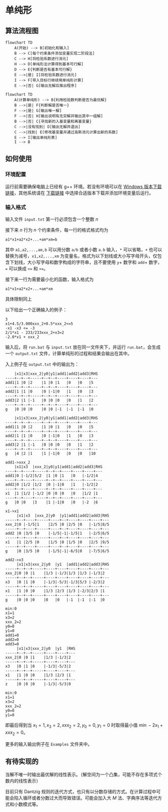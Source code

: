# 单纯形

## 算法流程图

```mermaid
flowchart TD
	A(开始) --> B[初始化和输入]
	B --> C[每个约束条件添加变量实现二阶段法]
	C --> H[将检验系数进行消元]
	H --> D[单纯形法计算得到基本可行解]
	D --> E{判断是否有基本可行解}
	E -->|是| I[将检验系数进行消元]
	I --> F[带入目标行继续用单纯形计算]
	E -->|否| G[输出无解后推出程序]
```
```mermaid
flowchart TD
	A(计算单纯形) --> B{利用检验数判断是否为最优解}
	B -->|是| F{判断解是否唯一}
	F -->|是| G[输出唯一解]
	F -->|否| H[输出说明有无穷解并输出其中一组解]
	B -->|否| C{寻找新的入基变量和离基变量}
	C -->|没有找到| D[输出无解并退出]
	C -->|找到| E[修改基变量并通过高斯消元计算出新的系数]
	E --> I[输出单纯形表]
	I --> B
```

## 如何使用

### 环境配置

运行前需要确保电脑上已经有 g++ 环境。若没有环境可以在 [Windows 版本下载链接](https://github.com/niXman/mingw-builds-binaries/releases/download/14.2.0-rt_v12-rev0/x86_64-14.2.0-release-posix-seh-ucrt-rt_v12-rev0.7z)，其他系统请在 [下载链接](https://github.com/niXman/mingw-builds-binaries/releases) 中选择合适版本下载并添加环境变量后运行。

### 输入格式

输入文件 `input.txt` 第一行必须包含一个整数 $n$

接下来 $n$ 行为 $n$ 个约束条件，每一行的格式格式均为

```
a1*x1+a2*x2+...+am*xm=b
```

其中 `a1,a2,...,am,b` 可以用分数 `a/b` 或者小数 `a.b` 输入，`*` 可以省略，`+` 也可以替换为减号，`x1,x2,...,xm` 为变量名，格式为以下划线或大小写字母开头，仅包含下划线，大小写字母和数字构成的字符串，且不要使用 `y`+ 数字和 `add`+ 数字，`=` 可以换成 `<=` 和 `>=`。

接下来一行为需要最小化的函数，输入格式为

```
a1*x1+a2*x2+...+am*xm
```

具体限制同上

以下给出一个正确输入的例子：
```
3
x1+4.5/3.000xxx_2+0.5*xxx_2<=5
-x1 -x3 <= -3
2/1*x1 - 233/233xxx_2+x3=2
-2.0*x1 + xxx_2
```

输入后，将 `run.bat` 与 `input.txt` 放在同一文件夹下，并运行 `run.bat`，会生成一个 `output.txt` 文件，计算单纯形的过程和结果会输出在其中。

入上例子在 `output.txt` 中的输出为：
```
    |x1|x3|xxx_2|y0|y1|add1|add2|add3|RHS
----+--+--+-----+--+--+----+----+----+---
add1|1 |0 |2    |1 |0 |1   |0   |0   |5
----+--+--+-----+--+--+----+----+----+---
add2|1 |1 |0    |0 |-1|0   |1   |0   |3
----+--+--+-----+--+--+----+----+----+---
add3|2 |1 |-1   |0 |0 |0   |0   |1   |2
----+--+--+-----+--+--+----+----+----+---
g   |0 |0 |0    |0 |0 |-1  |-1  |-1  |0

    |x1|x3|xxx_2|y0|y1|add1|add2|add3|RHS
----+--+--+-----+--+--+----+----+----+---
add1|1 |0 |2    |1 |0 |1   |0   |0   |5
----+--+--+-----+--+--+----+----+----+---
add2|1 |1 |0    |0 |-1|0   |1   |0   |3
----+--+--+-----+--+--+----+----+----+---
add3|2 |1 |-1   |0 |0 |0   |0   |1   |2
----+--+--+-----+--+--+----+----+----+---
g   |4 |2 |1    |1 |-1|0   |0   |0   |10

add1->xxx_2
    |x1|x3  |xxx_2|y0|y1|add1|add2|add3|RHS
----+--+----+-----+--+--+----+----+----+---
add1|0 |-1/2|5/2  |1 |0 |1   |0   |-1/2|4
----+--+----+-----+--+--+----+----+----+---
add2|0 |1/2 |1/2  |0 |-1|0   |1   |-1/2|2
----+--+----+-----+--+--+----+----+----+---
x1  |1 |1/2 |-1/2 |0 |0 |0   |0   |1/2 |1
----+--+----+-----+--+--+----+----+----+---
g   |0 |0   |3    |1 |-1|0   |0   |-2  |6

x1->x1
     |x1|x3  |xxx_2|y0  |y1|add1|add2|add3|RHS
-----+--+----+-----+----+--+----+----+----+---
xxx_2|0 |-1/5|1    |2/5 |0 |2/5 |0   |-1/5|8/5
-----+--+----+-----+----+--+----+----+----+---
add2 |0 |3/5 |0    |-1/5|-1|-1/5|1   |-2/5|6/5
-----+--+----+-----+----+--+----+----+----+---
x1   |1 |2/5 |0    |1/5 |0 |1/5 |0   |2/5 |9/5
-----+--+----+-----+----+--+----+----+----+---
g    |0 |3/5 |0    |-1/5|-1|-6/5|0   |-7/5|6/5

add2->x3
     |x1|x3|xxx_2|y0  |y1  |add1|add2|add3|RHS
-----+--+--+-----+----+----+----+----+----+---
xxx_2|0 |0 |1    |1/3 |-1/3|1/3 |1/3 |-1/3|2
-----+--+--+-----+----+----+----+----+----+---
x3   |0 |1 |0    |-1/3|-5/3|-1/3|5/3 |-2/3|2
-----+--+--+-----+----+----+----+----+----+---
x1   |1 |0 |0    |1/3 |2/3 |1/3 |-2/3|2/3 |1
-----+--+--+-----+----+----+----+----+----+---
g    |0 |0 |0    |0   |0   |-1  |-1  |-1  |0

min:0
x1=1
x3=2
xxx_2=2
y0=0
y1=0
add1=0
add2=0
add3=0
     |x1|x3|xxx_2|y0  |y1  |RHS
-----+--+--+-----+----+----+---
xxx_2|0 |0 |1    |1/3 |-1/3|2
-----+--+--+-----+----+----+---
x3   |0 |1 |0    |-1/3|-5/3|2
-----+--+--+-----+----+----+---
x1   |1 |0 |0    |1/3 |2/3 |1
-----+--+--+-----+----+----+---
z    |0 |0 |0    |-1/3|-5/3|0

min:0
x1=1
x3=2
xxx_2=2
y0=0
y1=0
```

即最后得到当 $x_1=1,x_3=2,xxx_2=2,y_0=0,y_1=0$  时取得最小值 $\min -2x_1+xxx_2=0$。

更多的输入输出例子在 `Examples` 文件夹中。

## 有待实现的

当解不唯一时输出最优解的线性表示。（解空间为一个凸集，可能不存在多项式个数内的线性表示）

目前只有 $\mathrm{Dantzig}$ 规则的迭代方式，也只有以分数存储的方式。在计算过程中可能会陷入循环或者分数过大而导致错误。可能会加入大 $M$ 法、字典序法等迭代方式和小数模式等。
